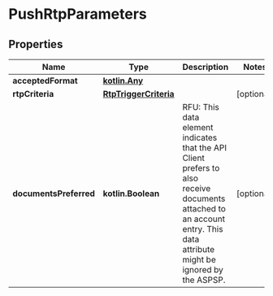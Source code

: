 
# PushRtpParameters

## Properties
Name | Type | Description | Notes
------------ | ------------- | ------------- | -------------
**acceptedFormat** | [**kotlin.Any**](kotlin.Any.md) |  | 
**rtpCriteria** | [**RtpTriggerCriteria**](RtpTriggerCriteria.md) |  |  [optional]
**documentsPreferred** | **kotlin.Boolean** | RFU: This data element indicates that the API Client prefers to also receive documents attached to an account entry. This data attribute might be ignored by the ASPSP. |  [optional]



